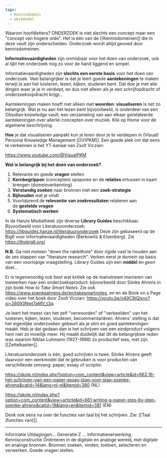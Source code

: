 ```yaml
---
tags:
  - Kennisdomein
  - werkmodel
---
```

Waarom hoofdletters? ONDERZOEK is niet slechts een concept maar een "concept van hogere orde". Het is één van de [[Kennisdomeinen]] die in deze vault zijn onderscheiden. Onderzoek wordt altijd gevoed door kennisdomeinen. 

**Informatievaardigheden** zijn onmisbaar voor het doen van onderzoek, ook al lijkt het onderzoek nog zo voor de hand liggend en simpel.

Informatievaardigheden zijn **slechts een eerste basis** voor het doen van onderzoek. Veel belangrijker is dat je leert goede **aantekeningen** te maken terwijl je aan het luisteren, lezen, kijken, studeren bent. Dat doe je met alle dingen waar je je in verdiept, en dus niet alleen als je een schrijfopdracht of onderzoeksopdracht krijgt...

Aantekeningen maken hoeft niet alleen met **woorden**: **visualiseren** is net zo belangrijk. Wat je nu aan het lezen bent bijvoorbeeld, is onderdeel van een Obsidian knowledge vault; een verzameling van aan elkaar gerelateerde aantekeningen over allerlei concepten over muziek.
Klik op Home voor de algemene beschrijving.

**Hoe** je dat visualiseren aanpakt kun je leren door je te verdiepen in (Visual) Personal Knowledge Management [[(V)PKM]]. Een goede plek om dat eens te verkennen is het YT-kanaal van Zsolt Viczian:

https://www.youtube.com/@VisualPKM 

**Wat is belangrijk bij het doen van onderzoek?**

1. Relevante en goede **vragen** stellen
2. **Kernbegrippen** (concepten) opsporen en de **relaties** ertussen in kaart brengen (domeinverkenning)
3. **Verstandig zoeken** naar bronnen met een **zoek-strategie**
4. **Bijhouden** wat je vindt
5. Voortdurend de **relevantie van zoekresultaten** relateren aan de **gestelde vragen**
6. **Systematisch werken**

In de Hanze Mediatheek zijn diverse **Library Guides** beschikbaar.
Bijvoorbeeld voor Literatuuronderzoek: https://libguides.hanze.nl/literatuuronderzoek
Deze zijn gebaseerd op de Big6 voor informatievaardigheden (Berkowitz & Eisenberg).
Zie https://thebig6.org/

**N.B.** Ga niet meteen "down the rabbithole" door rigide vast te houden aan de zes stappen van "literature research". Verken eerst je domein op basis van een voorlopige vraagstelling. Library Guides zijn een **middel** en *geen* doel... 

Er is tegenwoordig ook best wat kritiek op de mainstream manieren van toewerken naar een onderzoeksproduct: bijvoorbeeld door Sönke Ahrens in zijn boek *How to Take Smart Notes*. Zie ook https://www.soenkeahrens.de/en/takesmartnotes, en 
en de Book on a Page video over het boek door Zsolt Viczian: https://youtu.be/o49C8jQIsvs?si=28093Nwt7aMV_t3q. 

Je leert het meest van het zelf "verwoorden" of "verbeelden" van het luisteren, kijken, lezen, studeren, becommentariëren. Ahrens' stelling is dat het eigenlijke onderzoeken gebeurt als je slim en goed aantekeningen maakt. Heb je dat gedaan dan is het schrijven van een eindproduct volgens hem niet zo moeilijk meer. Hij maakt duidelijk dat dit de belangrijkste reden was waarom Niklas Luhmann (1927-1998) zo productief was, met zijn [[Zettelkasten]].

Literatuuronderzoek is één, goed schrijven is twee. 
Sönke Ahrens geeft daarvoor een werkmodel dat te gebruiken is voor producten van verschillende omvang: paper, essay of scriptie: 



https://skole.nl/index.php?option=com_content&view=article&id=662:16-het-schrijven-van-een-paper-essay-stap-voor-stap-soenke-ahrens&catid=14&lang=nl-nl&Itemid=380 (NL)

https://skole.nl/index.php?option=com_content&view=article&id=661:writing-a-paper-step-by-step-soenke-ahrens&catid=18&lang=en&Itemid=381  (EN)

Denk ook eens na over de functies van taal bij het schrijven. 
Zie: [[Taal (functies van)]]. 

---
Informatie
Uitdagingen...
Generatie Z ...
Informatieverwerking.
Kennisconstructie
Oriënteren in de digitale en analoge wereld, met digitale en analoge bronnen.
Bronnen zoeken, vinden, toetsen, selecteren en verwerken.
Goede vragen stellen.



